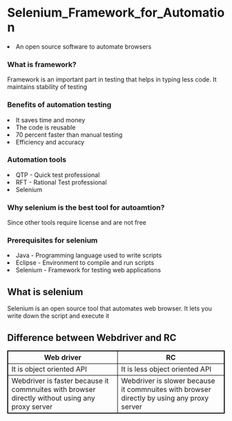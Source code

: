# Selenium_Framework_for_Automation
<li> An open source software to automate browsers </li> 
<h3> What is framework? </h3>
<p> Framework is an important part in testing that helps in typing less code. It maintains stability of testing </p>
<h3> Benefits of automation testing </h3> 
<li> It saves time and money </li>
<li> The code is reusable </li>
<li> 70 percent faster than manual testing </li>
<li> Efficiency and accuracy </li>
<h3> Automation tools </h3>
<li> QTP - Quick test professional </li>
<li> RFT - Rational Test professional </li>
<li> Selenium </li>
<h3> Why selenium is the best tool for autoamtion? </h3>
<p> Since other tools require license and are not free </p>
<h3> Prerequisites for selenium </h3>
<li> Java - Programming language used to write scripts </li>
<li> Eclipse - Environment to compile and run scripts </li>
<li> Selenium - Framework for testing web applications </li>
<h2> What is selenium </h2> 
<p> Selenium is an open source tool that automates web browser. It lets you write down the script and execute it</p>

<!DOCTYPE html>
<html>
<style>
table, th, td {
  border:1px solid black;
}
</style>
<body>

<h2>Difference between Webdriver and RC</h2>

<table style="width:100%">
  <tr>
    <th>Web driver</th>
    <th> RC</th>
  </tr>
  <tr>
    <td>It is object oriented API</td>
    <td>It is less object oriented API</td>
  </tr>
  <tr>
    <td>Webdriver is faster because it commnuites with browser directly without using any proxy server</td>
    <td>Webdriver is slower because it commnuites with browser directly by using any proxy server</td>
  </tr>
</table>

</body>
</html>
